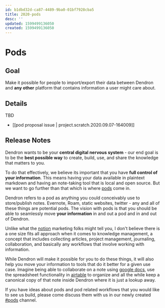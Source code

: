 ```yaml
---
id: b1dbd32d-ca87-4489-9ba0-01bf7928cba5
title: 2020-pods
desc: ''
updated: 1599499136050
created: 1599499136050
---
```

# Pods

## Goal

Make it possible for people to import/export their data between Dendron and **any other** platform that contains information a user might care about.

## Details

TBD
- [[pod proposal issue | project.scratch.2020.09.07-164009]]

## Release Notes

Dendron wants to be your **central digital nervous system** - our end goal is to be the **best possible way** to create, build, use, and share the knowledge that matters to you. 

To do that effectively, we believe its important that you have **full control of your information**. This means having your data available in plaintext markdown and having an note-taking tool that is local and open source. But we want to go further than that which is where [pods](TODO) come in. 

Dendron refers to a pod as anything you could conceivably use to store/publish notes. Evernote, Roam, static websites, twitter - any and all of these things are potential pods. The vision with pods is that you should be able to seamlessly move **your information** in and out a pod and in and out of Dendron. 

Unlike what the [notion](https://www.notion.so/) marketing folks might tell you, I don't believe there is a one size fits all approach when it comes to knowledge management, a concept that includes collecting articles, project management, journaling, collaboration, and basically any workflows that involve working with information.

While Dendron will make it possible for you to do these things, it will also help you move your information to tools that do it better for a given use case. Imagine being able to collaborate on a note using [google docs](https://docs.google.com/), use the spreadsheet functionality in [airtable](https://airtable.com/) to organize and all the while keep a canonical copy of that note inside Dendron where it is just a lookup away. 

If you have ideas about pods and pod related workflows that you would like to see us build, please come discuss them with us in our newly created [#pods](https://discord.gg/8vjasHj) channel. 
